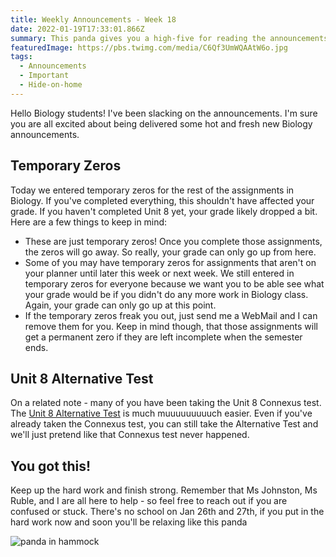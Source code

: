 ```yaml
---
title: Weekly Announcements - Week 18
date: 2022-01-19T17:33:01.866Z
summary: This panda gives you a high-five for reading the announcements.
featuredImage: https://pbs.twimg.com/media/C6Qf3UmWQAAtW6o.jpg
tags:
  - Announcements
  - Important
  - Hide-on-home
---
```

Hello Biology students! I've been slacking on the announcements. I'm sure you are all excited about being delivered some hot and fresh new Biology announcements.

## Temporary Zeros

Today we entered temporary zeros for the rest of the assignments in Biology. If you've completed everything, this shouldn't have affected your grade. If you haven't completed Unit 8 yet, your grade likely dropped a bit. Here are a few things to keep in mind:

* These are just temporary zeros! Once you complete those assignments, the zeros will go away. So really, your grade can only go up from here.
* Some of you may have temporary zeros for assignments that aren't on your planner until later this week or next week. We still entered in temporary zeros for everyone because we want you to be able see what your grade would be if you didn't do any more work in Biology class. Again, your grade can only go up at this point.
* If the temporary zeros freak you out, just send me a WebMail and I can remove them for you. Keep in mind though, that those assignments will get a permanent zero if they are left incomplete when the semester ends.

## Unit 8 Alternative Test

On a related note - many of you have been taking the Unit 8 Connexus test. The [Unit 8 Alternative Test](/posts/unit-8-alternative-test/) is much muuuuuuuuuch easier. Even if you've already taken the Connexus test, you can still take the Alternative Test and we'll just pretend like that Connexus test never happened.

## You got this!

Keep up the hard work and finish strong. Remember that Ms Johnston, Ms Ruble, and I are all here to help - so feel free to reach out if you are confused or stuck. There's no school on Jan 26th and 27th, if you put in the hard work now and soon you'll be relaxing like this panda



![panda in hammock](https://media.giphy.com/media/BCgcfnaGDaYai5eYD1/giphy-downsized-large.gif)